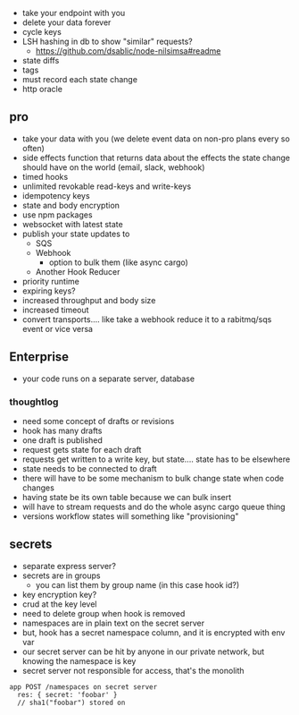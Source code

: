 - take your endpoint with you
- delete your data forever
- cycle keys
- LSH hashing in db to show "similar" requests?
  - https://github.com/dsablic/node-nilsimsa#readme
- state diffs
- tags
- must record each state change
- http oracle

## pro

- take your data with you (we delete event data on non-pro plans every so often)
- side effects function that returns data about the effects the state change should have on the world (email, slack, webhook)
- timed hooks
- unlimited revokable read-keys and write-keys
- idempotency keys
- state and body encryption
- use npm packages
- websocket with latest state
- publish your state updates to
  - SQS
  - Webhook
    - option to bulk them (like async cargo)
  - Another Hook Reducer
- priority runtime
- expiring keys?
- increased throughput and body size
- increased timeout
- convert transports.... like take a webhook reduce it to a rabitmq/sqs event or vice versa

## Enterprise

- your code runs on a separate server, database

### thoughtlog

- need some concept of drafts or revisions
- hook has many drafts
- one draft is published
- request gets state for each draft
- requests get written to a write key, but state.... state has to be elsewhere
- state needs to be connected to draft
- there will have to be some mechanism to bulk change state when code changes
- having state be its own table because we can bulk insert
- will have to stream requests and do the whole async cargo queue thing
- versions workflow states will something like "provisioning"

## secrets

- separate express server?
- secrets are in groups
  - you can list them by group name (in this case hook id?)
- key encryption key?
- crud at the key level
- need to delete group when hook is removed
- namespaces are in plain text on the secret server
- but, hook has a secret namespace column, and it is encrypted with env var
- our secret server can be hit by anyone in our private network, but knowing the namespace is key
- secret server not responsible for access, that's the monolith

```
app POST /namespaces on secret server
  res: { secret: 'foobar' }
  // sha1("foobar") stored on
```
